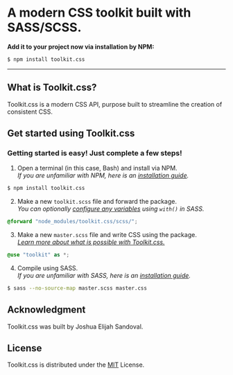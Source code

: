 # A modern CSS toolkit built with SASS/SCSS.

**Add it to your project now via installation by NPM:**

```bash
$ npm install toolkit.css
```

---

## What is Toolkit.css?
Toolkit.css is a modern CSS API, purpose built to streamline the creation of consistent CSS.

## Get started using Toolkit.css
### Getting started is easy! Just complete a few steps!

1. Open a terminal (in this case, Bash) and install via NPM.  
*If you are unfamiliar with NPM, here is an [installation guide](https://docs.npmjs.com/downloading-and-installing-node-js-and-npm).*

```bash
$ npm install toolkit.css
```

2. Make a new `toolkit.scss` file and forward the package.  
*You can optionally [configure any variables](https://sass-lang.com/documentation/at-rules/forward#configuring-modules) using `with()` in SASS.*

```scss
@forward "node_modules/toolkit.css/scss/";
```

3. Make a new `master.scss` file and write CSS using the package.  
*[Learn more about what is possible with Toolkit.css.](https://neo.joshuasandoval.me/api/)*

```scss
@use "toolkit" as *;
```

4. Compile using SASS.  
*If you are unfamiliar with SASS, here is an [installation guide](https://sass-lang.com/install).*

```bash
$ sass --no-source-map master.scss master.css
```

## Acknowledgment
Toolkit.css was built by Joshua Elijah Sandoval.

## License
Toolkit.css is distributed under the [MIT](https://choosealicense.com/licenses/mit/) License.